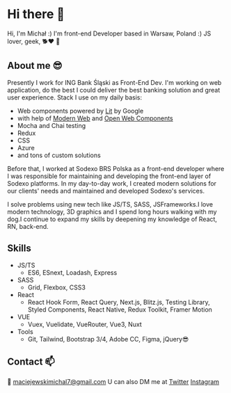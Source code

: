 # Hi there 👋
Hi, I'm Michał :) I'm front-end Developer based in Warsaw, Poland :) JS lover, geek, 🐕❤ 🤣


## About me 😎

Presently I work for ING Bank Śląski as Front-End Dev. I'm working on web application, do the best I could deliver the best banking solution and great user experience. Stack I use on my daily basis: 
- Web components powered by [Lit](https://lit.dev) by Google
- with help of [Modern Web](https://modern-web.dev/) and [Open Web Components](https://open-wc.org/) 
- Mocha and Chai testing
- Redux
- CSS
- Azure
- and tons of custom solutions

Before that, I worked at Sodexo BRS Polska as a front-end developer where I was responsible for maintaining and developing the front-end layer of Sodexo platforms. In my day-to-day work, I created modern solutions for our clients' needs and maintained and developed Sodexo's services.

I solve problems using new tech like JS/TS, SASS, JSFrameworks.I love modern technology, 3D graphics and I spend long hours walking with my dog.I continue to expand my skills by deepening my knowledge of React, RN, back-end.

## Skills
- JS/TS
  - ES6, ESnext, Loadash, Express
- SASS 
  - Grid, Flexbox, CSS3
- React 
  - React Hook Form, React Query, Next.js, Blitz.js, Testing Library, Styled Components, React Native, Redux Toolkit, Framer Motion
- VUE 
  - Vuex, Vuelidate, VueRouter, Vue3, Nuxt
- Tools
  - Git, Tailwind, Bootstrap 3/4, Adobe CC, Figma, jQuery😎


## Contact 📫

📧 maciejewskimichal7@gmail.com
U can also DM me at 
[Twitter](https://twitter.com/maciejka77)
[Instagram](https://www.instagram.com/maciejewskimichal7/)

<!--
**maciejka7/maciejka7** is a ✨ _special_ ✨ repository because its `README.md` (this file) appears on your GitHub profile.

Here are some ideas to get you started:

- 🔭 I’m currently working on ...
- 🌱 I’m currently learning ...
- 👯 I’m looking to collaborate on ...
- 🤔 I’m looking for help with ...
- 💬 Ask me about ...
- 📫 How to reach me: ...
- 😄 Pronouns: ...
- ⚡ Fun fact: ...
-->
